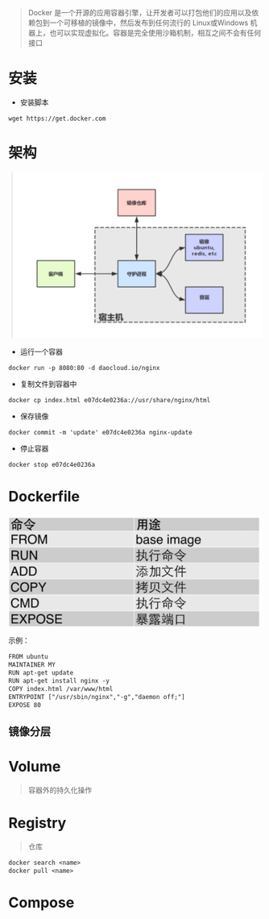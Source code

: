 > Docker 是一个开源的应用容器引擎，让开发者可以打包他们的应用以及依赖包到一个可移植的镜像中，然后发布到任何流行的 Linux或Windows 机器上，也可以实现虚拟化。容器是完全使用沙箱机制，相互之间不会有任何接口

# 安装

- 安装脚本

```shell
wget https://get.docker.com
```

# 架构

![批注 2019-07-25 150512](/assets/批注%202019-07-25%20150512.png)

- 运行一个容器

```shell
docker run -p 8080:80 -d daocloud.io/nginx
```

- 复制文件到容器中

```shell
docker cp index.html e07dc4e0236a://usr/share/nginx/html
```

- 保存镜像

```shell
docker commit -m 'update' e07dc4e0236a nginx-update
```

- 停止容器

```shell
docker stop e07dc4e0236a
```

# Dockerfile

![批注 2019-07-25 153841](/assets/批注%202019-07-25%20153841.png)

示例：

```docker
FROM ubuntu
MAINTAINER MY
RUN apt-get update
RUN apt-get install nginx -y
COPY index.html /var/www/html
ENTRYPOINT ["/usr/sbin/nginx","-g","daemon off;"]
EXPOSE 80
```

## 镜像分层

# Volume

> 容器外的持久化操作

# Registry

> 仓库

```shell
docker search <name>
docker pull <name>
```

# Compose

